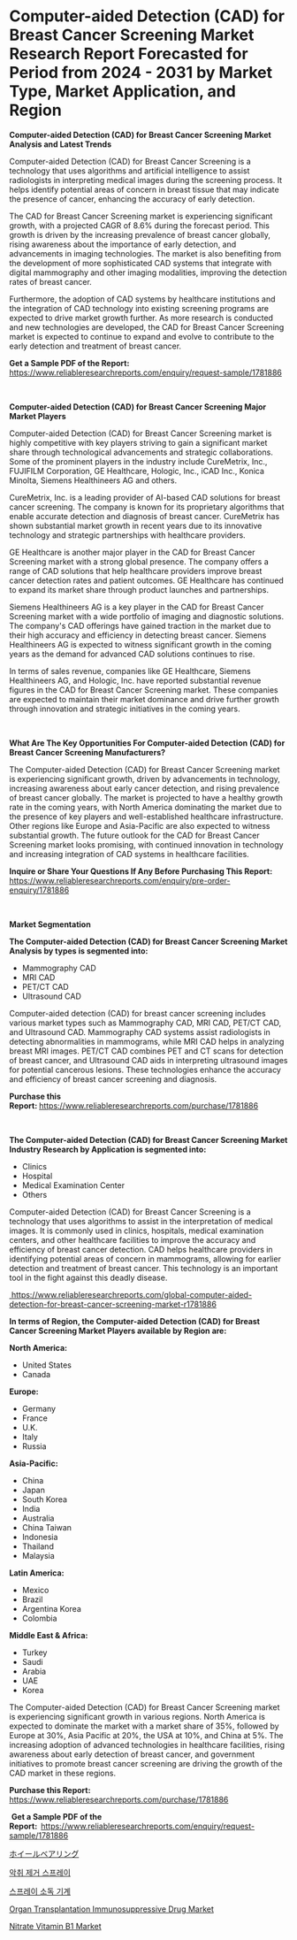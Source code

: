 <p><h1>Computer-aided Detection (CAD) for Breast Cancer Screening Market Research Report Forecasted for Period from 2024 -  2031 by Market Type, Market Application, and Region</h1></p><p><strong>Computer-aided Detection (CAD) for Breast Cancer Screening Market Analysis and Latest Trends</strong></p>
<p><p>Computer-aided Detection (CAD) for Breast Cancer Screening is a technology that uses algorithms and artificial intelligence to assist radiologists in interpreting medical images during the screening process. It helps identify potential areas of concern in breast tissue that may indicate the presence of cancer, enhancing the accuracy of early detection.</p><p>The CAD for Breast Cancer Screening market is experiencing significant growth, with a projected CAGR of 8.6% during the forecast period. This growth is driven by the increasing prevalence of breast cancer globally, rising awareness about the importance of early detection, and advancements in imaging technologies. The market is also benefiting from the development of more sophisticated CAD systems that integrate with digital mammography and other imaging modalities, improving the detection rates of breast cancer.</p><p>Furthermore, the adoption of CAD systems by healthcare institutions and the integration of CAD technology into existing screening programs are expected to drive market growth further. As more research is conducted and new technologies are developed, the CAD for Breast Cancer Screening market is expected to continue to expand and evolve to contribute to the early detection and treatment of breast cancer.</p></p>
<p><strong>Get a Sample PDF of the Report:&nbsp;</strong> <a href="https://www.reliableresearchreports.com/enquiry/request-sample/1781886">https://www.reliableresearchreports.com/enquiry/request-sample/1781886</a></p>
<p>&nbsp;</p>
<p><strong>Computer-aided Detection (CAD) for Breast Cancer Screening Major Market Players</strong></p>
<p><p>Computer-aided Detection (CAD) for Breast Cancer Screening market is highly competitive with key players striving to gain a significant market share through technological advancements and strategic collaborations. Some of the prominent players in the industry include CureMetrix, Inc., FUJIFILM Corporation, GE Healthcare, Hologic, Inc., iCAD Inc., Konica Minolta, Siemens Healthineers AG and others.</p><p>CureMetrix, Inc. is a leading provider of AI-based CAD solutions for breast cancer screening. The company is known for its proprietary algorithms that enable accurate detection and diagnosis of breast cancer. CureMetrix has shown substantial market growth in recent years due to its innovative technology and strategic partnerships with healthcare providers.</p><p>GE Healthcare is another major player in the CAD for Breast Cancer Screening market with a strong global presence. The company offers a range of CAD solutions that help healthcare providers improve breast cancer detection rates and patient outcomes. GE Healthcare has continued to expand its market share through product launches and partnerships.</p><p>Siemens Healthineers AG is a key player in the CAD for Breast Cancer Screening market with a wide portfolio of imaging and diagnostic solutions. The company's CAD offerings have gained traction in the market due to their high accuracy and efficiency in detecting breast cancer. Siemens Healthineers AG is expected to witness significant growth in the coming years as the demand for advanced CAD solutions continues to rise.</p><p>In terms of sales revenue, companies like GE Healthcare, Siemens Healthineers AG, and Hologic, Inc. have reported substantial revenue figures in the CAD for Breast Cancer Screening market. These companies are expected to maintain their market dominance and drive further growth through innovation and strategic initiatives in the coming years.</p></p>
<p>&nbsp;</p>
<p><strong>What Are The Key Opportunities For Computer-aided Detection (CAD) for Breast Cancer Screening Manufacturers?</strong></p>
<p><p>The Computer-aided Detection (CAD) for Breast Cancer Screening market is experiencing significant growth, driven by advancements in technology, increasing awareness about early cancer detection, and rising prevalence of breast cancer globally. The market is projected to have a healthy growth rate in the coming years, with North America dominating the market due to the presence of key players and well-established healthcare infrastructure. Other regions like Europe and Asia-Pacific are also expected to witness substantial growth. The future outlook for the CAD for Breast Cancer Screening market looks promising, with continued innovation in technology and increasing integration of CAD systems in healthcare facilities.</p></p>
<p><strong>Inquire or Share Your Questions If Any Before Purchasing This Report:</strong> <a href="https://www.reliableresearchreports.com/enquiry/pre-order-enquiry/1781886">https://www.reliableresearchreports.com/enquiry/pre-order-enquiry/1781886</a></p>
<p>&nbsp;</p>
<p><strong>Market Segmentation</strong></p>
<p><strong>The Computer-aided Detection (CAD) for Breast Cancer Screening Market Analysis by types is segmented into:</strong></p>
<p><ul><li>Mammography CAD</li><li>MRI CAD</li><li>PET/CT CAD</li><li>Ultrasound CAD</li></ul></p>
<p><p>Computer-aided detection (CAD) for breast cancer screening includes various market types such as Mammography CAD, MRI CAD, PET/CT CAD, and Ultrasound CAD. Mammography CAD systems assist radiologists in detecting abnormalities in mammograms, while MRI CAD helps in analyzing breast MRI images. PET/CT CAD combines PET and CT scans for detection of breast cancer, and Ultrasound CAD aids in interpreting ultrasound images for potential cancerous lesions. These technologies enhance the accuracy and efficiency of breast cancer screening and diagnosis.</p></p>
<p><strong>Purchase this Report:&nbsp;</strong><a href="https://www.reliableresearchreports.com/purchase/1781886">https://www.reliableresearchreports.com/purchase/1781886</a></p>
<p>&nbsp;</p>
<p><strong>The Computer-aided Detection (CAD) for Breast Cancer Screening Market Industry Research by Application is segmented into:</strong></p>
<p><ul><li>Clinics</li><li>Hospital</li><li>Medical Examination Center</li><li>Others</li></ul></p>
<p><p>Computer-aided Detection (CAD) for Breast Cancer Screening is a technology that uses algorithms to assist in the interpretation of medical images. It is commonly used in clinics, hospitals, medical examination centers, and other healthcare facilities to improve the accuracy and efficiency of breast cancer detection. CAD helps healthcare providers in identifying potential areas of concern in mammograms, allowing for earlier detection and treatment of breast cancer. This technology is an important tool in the fight against this deadly disease.</p></p>
<p><a href="https://www.reliableresearchreports.com/global-computer-aided-detection-for-breast-cancer-screening-market-r1781886">&nbsp;https://www.reliableresearchreports.com/global-computer-aided-detection-for-breast-cancer-screening-market-r1781886</a></p>
<p><strong>In terms of Region, the Computer-aided Detection (CAD) for Breast Cancer Screening Market Players available by Region are:</strong></p>
<p>
    <p> <strong> North America: </strong>
        <ul>
            <li>United States</li>
            <li>Canada</li>
        </ul>
        </p> 
    <p> <strong> Europe: </strong>
        <ul>
            <li>Germany</li>
            <li>France</li>
            <li>U.K.</li>
            <li>Italy</li>
            <li>Russia</li>
        </ul>
        </p> 
    <p> <strong> Asia-Pacific: </strong>
        <ul>
            <li>China</li>
            <li>Japan</li>
            <li>South Korea</li>
            <li>India</li>
            <li>Australia</li>
            <li>China Taiwan</li>
            <li>Indonesia</li>
            <li>Thailand</li>
            <li>Malaysia</li>
        </ul>
        </p> 
    <p> <strong> Latin America: </strong>
        <ul>
            <li>Mexico</li>
            <li>Brazil</li>
            <li>Argentina Korea</li>
            <li>Colombia</li>
        </ul>
        </p> 
    <p> <strong> Middle East & Africa: </strong>
        <ul>
            <li>Turkey</li>
            <li>Saudi</li>
            <li>Arabia</li>
            <li>UAE</li>
            <li>Korea</li>
        </ul>
    </p>
    </p>
<p><p>The Computer-aided Detection (CAD) for Breast Cancer Screening market is experiencing significant growth in various regions. North America is expected to dominate the market with a market share of 35%, followed by Europe at 30%, Asia Pacific at 20%, the USA at 10%, and China at 5%. The increasing adoption of advanced technologies in healthcare facilities, rising awareness about early detection of breast cancer, and government initiatives to promote breast cancer screening are driving the growth of the CAD market in these regions.</p></p>
<p><strong>Purchase this Report: </strong><a href="https://www.reliableresearchreports.com/purchase/1781886">https://www.reliableresearchreports.com/purchase/1781886</a></p>
<p>&nbsp;<strong>Get a Sample PDF of the Report:&nbsp;&nbsp;</strong><a href="https://www.reliableresearchreports.com/enquiry/request-sample/1781886">https://www.reliableresearchreports.com/enquiry/request-sample/1781886</a></p>
<p><strong></strong></p>
<p><p><a href="https://medium.com/@kaitlensen45645/%E3%83%9B%E3%82%A4%E3%83%BC%E3%83%AB%E3%83%99%E3%82%A2%E3%83%AA%E3%83%B3%E3%82%B0%E5%B8%82%E5%A0%B4-2031%E5%B9%B4%E3%81%BE%E3%81%A7%E3%81%AE%E6%88%90%E5%8A%9F%E3%81%99%E3%82%8B%E3%83%93%E3%82%B8%E3%83%8D%E3%82%B9%E6%88%A6%E7%95%A5%E3%81%AE%E9%8D%B5-7c622561ac63">ホイールベアリング</a></p><p><a href="https://medium.com/@cezarymarciniak2022/2024%EB%85%84%EB%B6%80%ED%84%B0-2031%EB%85%84%EA%B9%8C%EC%A7%80%EC%9D%98-%EA%B8%B0%EA%B0%84%EC%97%90-%EB%8C%80%ED%95%9C-%EC%98%A4%EB%8F%84%EB%A5%B4-%EC%A0%9C%EA%B1%B0-%EC%8A%A4%ED%94%84%EB%A0%88%EC%9D%B4-%EC%8B%9C%EC%9E%A5-%EB%B6%84%EC%84%9D-%EB%B0%8F-%EC%82%AC%EC%9D%B4%EC%A6%88-%EC%98%88%EC%B8%A1-93fb78e5021f">악취 제거 스프레이</a></p><p><a href="https://medium.com/@edaunhshhs/%EC%8A%A4%ED%94%84%EB%A0%88%EC%9D%B4-%EB%B0%A9%EC%97%AD-%EA%B8%B0%EA%B3%84-%EC%8B%9C%EC%9E%A5-%EB%8F%99%ED%96%A5-%EB%B0%8F-%EC%8B%9C%EC%9E%A5-%EB%B6%84%EC%84%9D%EC%9D%80-2024-2031%EB%85%84%EA%B9%8C%EC%A7%80-%EC%98%88%EC%B8%A1%EB%90%A9%EB%8B%88%EB%8B%A4-cd4ac8d0e863">스프레이 소독 기계</a></p><p><a href="https://github.com/lorenzaSchmeler/Market-Research-Report-List-1/blob/main/organ-transplantation-immunosuppressive-drug-market.md">Organ Transplantation Immunosuppressive Drug Market</a></p><p><a href="https://issuu.com/reportprime-2/docs/nitrate-vitamin-b1-market-size-2030.pptx">Nitrate Vitamin B1 Market</a></p></p>